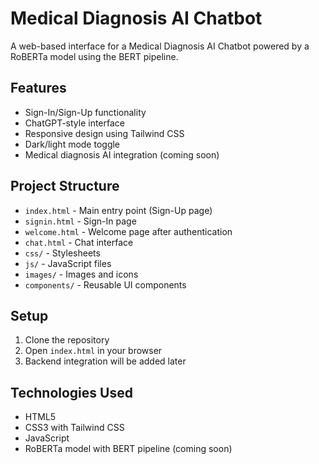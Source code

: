 # Medical Diagnosis AI Chatbot

A web-based interface for a Medical Diagnosis AI Chatbot powered by a RoBERTa model using the BERT pipeline.

## Features

- Sign-In/Sign-Up functionality
- ChatGPT-style interface
- Responsive design using Tailwind CSS
- Dark/light mode toggle
- Medical diagnosis AI integration (coming soon)

## Project Structure

- `index.html` - Main entry point (Sign-Up page)
- `signin.html` - Sign-In page
- `welcome.html` - Welcome page after authentication
- `chat.html` - Chat interface
- `css/` - Stylesheets
- `js/` - JavaScript files
- `images/` - Images and icons
- `components/` - Reusable UI components

## Setup

1. Clone the repository
2. Open `index.html` in your browser
3. Backend integration will be added later

## Technologies Used

- HTML5
- CSS3 with Tailwind CSS
- JavaScript
- RoBERTa model with BERT pipeline (coming soon)
